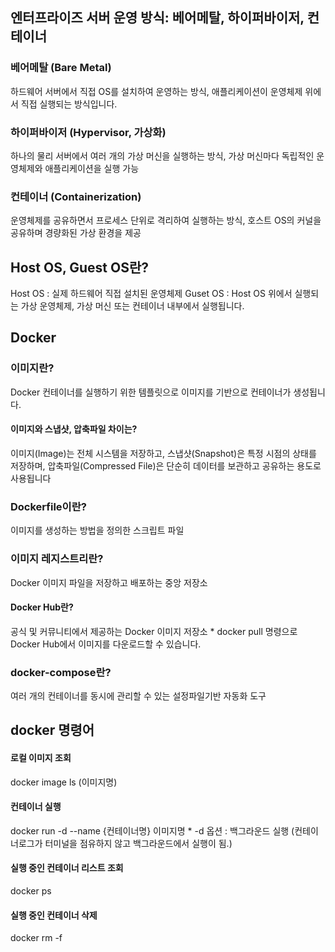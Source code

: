 ## 엔터프라이즈 서버 운영 방식: 베어메탈, 하이퍼바이저, 컨테이너

### 베어메탈 (Bare Metal)
하드웨어 서버에서 직접 OS를 설치하여 운영하는 방식, 애플리케이션이 운영체제 위에서 직접 실행되는 방식입니다.

### 하이퍼바이저 (Hypervisor, 가상화) 
하나의 물리 서버에서 여러 개의 가상 머신을 실행하는 방식, 가상 머신마다 독립적인 운영체제와 애플리케이션을 실행 가능  

### 컨테이너 (Containerization) 
운영체제를 공유하면서 프로세스 단위로 격리하여 실행하는 방식, 호스트 OS의 커널을 공유하며 경량화된 가상 환경을 제공  
  
## Host OS, Guest OS란?
Host OS : 실제 하드웨어 직접 설치된 운영체제 
Guset OS : Host OS 위에서 실행되는 가상 운영체제, 가상 머신 또는 컨테이너 내부에서 실행됩니다. 

## Docker

### 이미지란?
Docker 컨테이너를 실행하기 위한 템플릿으로 이미지를 기반으로 컨테이너가 생성됩니다.  

#### 이미지와 스냅샷, 압축파일 차이는?
이미지(Image)는 전체 시스템을 저장하고, 스냅샷(Snapshot)은 특정 시점의 상태를 저장하며, 압축파일(Compressed File)은 단순히 데이터를 보관하고 공유하는 용도로 사용됩니다

### Dockerfile이란?
이미지를 생성하는 방법을 정의한 스크립트 파일  

### 이미지 레지스트리란?
Docker 이미지 파일을 저장하고 배포하는 중앙 저장소

#### Docker Hub란?
공식 및 커뮤니티에서 제공하는 Docker 이미지 저장소 * docker pull 명령으로 Docker Hub에서 이미지를 다운로드할 수 있습니다.

### docker-compose란?
여러 개의 컨테이너를 동시에 관리할 수 있는 설정파일기반 자동화 도구 

## docker 명령어
#### 로컬 이미지 조회
docker image ls (이미지명)
#### 컨테이너 실행
docker run -d --name {컨테이너명} 이미지명 * -d 옵션 : 백그라운드 실행 (컨테이너로그가 터미널을 점유하지 않고 백그라운드에서 실행이 됨.)
#### 실행 중인 컨테이너 리스트 조회
docker ps
#### 실행 중인 컨테이너 삭제
docker rm -f
